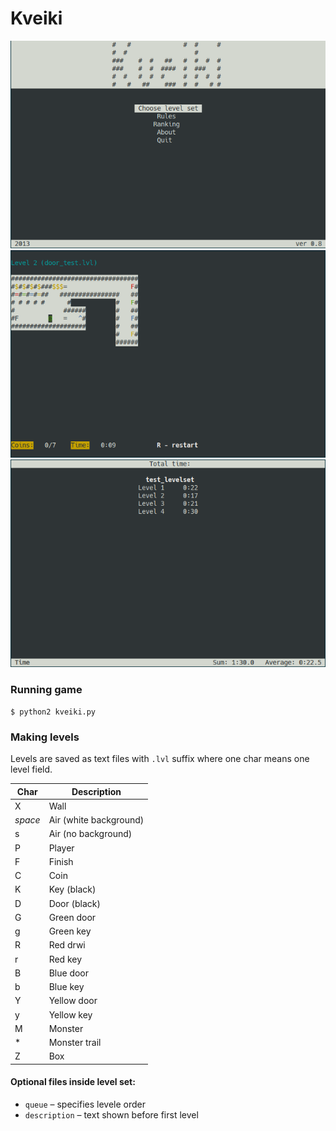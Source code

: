 # Kveiki
![Main menu](/screenshots/1.png)
![Example level](/screenshots/2.png)
![Time](/screenshots/3.png)

### Running game
```
$ python2 kveiki.py
```
### Making levels
Levels are saved as text files with `.lvl` suffix where one char means one level field.

| Char | Description |
|------|-------------|
| X | Wall |
| _space_ | Air (white background) |
| s | Air (no background) |
| P | Player |
| F | Finish |
| C | Coin |
| K | Key (black) |
| D | Door (black) |
| G | Green door |
| g | Green key |
| R | Red drwi |
| r | Red key |
| B | Blue door |
| b | Blue key |
| Y | Yellow door |
| y | Yellow key |
| M | Monster |
| * | Monster trail |
| Z | Box |

#### Optional files inside level set:
 * `queue` – specifies levele order
 * `description` – text shown before first level

